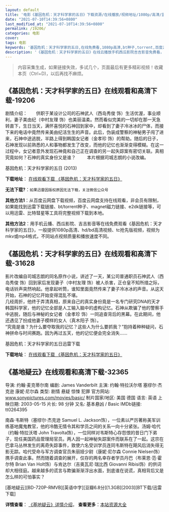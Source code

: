 ```yaml
---
layout: default
title: '电影《基因危机：天才科学家的五日》下载资源/在线播放/视频地址/1080p/高清/蓝光'
date: "2021-07-10T14:39:56+0800"
last_modified_at: "2021-07-10T14:39:56+0800"
permalink: /19206/
categories: 电影
cover:
tags: 电影
keywords: '基因危机：天才科学家的五日,在线免费看,1080p高清,bt种子,torrent,百度云盘,magnet,磁力链,迅雷下载资源'
description: '《基因危机：天才科学家的五日》在线云播放手机西瓜影院吉吉影音免费看，1080p高清bd/hd未删减完整版和tc抢先枪版，mkv/mp4格式，附带bt/torrent种子、magnet/磁力链、百度云盘、网盘资源迅雷下载链接'
---
```


>内容采集生成，如果链接失效，多试几个，页面最后有更多精彩视频！收藏本页（Ctrl+D)，以后再找不麻烦。


## 《基因危机：天才科学家的五日》在线观看和高清下载-19206

剧情介绍：　　供职于某设计公司的石神武人（西岛秀俊 饰）生活优渥，事业顺利，妻子美由纪（中村友理 饰）也美丽温柔。然而看似完美的一切却在那一天急转直下，生日当天，满怀喜悦的石神回到家中，却看到了妻子冷冰冰的尸体，而接下来的电话中竟然传来美由纪活生生的声音。此后，伪装成警察的神秘男子闯了进来，石神中途逃脱，半路上得到韩国女记者（金孝珍 饰）的帮助。随后的日子，石神发现以前熟悉的人和事物都发生了改变，而他的记忆也渐渐变得模糊。在这一过程中，女记者意外发现石神竟和自己正在调查的另一起失踪案有密切关联。真相究竟如何？石神的真实身份又是谁？  　　本片根据司城志朗的小说改编。


基因危机：天才科学家的五日 (2013)

**下载地址**： [在线观看下载 《基因危机：天才科学家的五日》](https://www.btbtdy.me/btdy/dy2487.html) 


**无法下载?**：`如果迅雷因版权原因无法下载，关注微信公众号 `

**其他方法1**：从百度云网盘下载视频，百度云网盘支持在线观看，非会员有限制，如果能找到迅雷下载链接、bt/torrent种子、magnet磁力链接、e2dk链接等，可以用迅雷、比特彗星等工具将完整视频下载到本地。

**其他方法2**：用手机云播、西瓜影院、吉吉影音等在线免费观看《基因危机：天才科学家的五日》，一般提供1080p高清、hd/bd高清视频、tc抢先版视频，视频为mkv或mp4格式，不同站点视频质量和播放速度不同。


## 《基因危机：天才科学家的五日》在线观看和高清下载-31628

影片改编自司城志朗的同名原作小说，讲述了一天，某公司普通职员石神武人（西岛秀俊 饰）回到家后发现妻子（中村友理 饰）被人杀害，正仓皇不知所措之际，电话铃声突然响起。他拿起听筒，谁知里面竟然传来了妻子冷冰冰的声音。从这天开始，石神的记忆开始变得混乱不堪。<br />几经周折，他终于弄清真相，原来自己的真实身份竟是一名专门研究DNA的天才韩国科学家，他的记忆全部是人工输入脑中的虚构记忆。石神从欺骗了他的警察手中逃脱，随后与神秘的女记者（金孝珍 饰）一同追查背后的黑幕。在此期间，他还遇见了扮成他妻子模样的女人（真木阳子 饰）。<br />“究竟是谁？为什么要夺取我的记忆？这些人为什么要抓我？&rdquo;抱持着种种疑问，石神拼命与时间赛跑。因为再过五天，他的记忆便会完全消失……


基因危机：天才科学家的五日迅雷下载

**下载地址**： [在线观看下载 《基因危机：天才科学家的五日》](https://www.993dy.com//vod-detail-id-16671.html) 


## 《基地疑云》在线观看和高清下载-32365

导演: 约翰·麦克蒂尔南 编剧: James Vanderbilt 主演: 约翰·特拉沃尔塔 塞缪尔·杰克逊 康妮·尼尔森 类型: 剧情 悬疑 惊悚 犯罪 官方网站: www.sonypictures.com/movies/basic/ 制片国家/地区: 美国 德国 语言: 英语 上映日期: 2003-05-15 片长: 98 分钟 又名: 基本悬凶 / Basic IMDb链接: tt0264395

南森·韦斯特（塞缪尔·杰克逊 Samuel L. Jackson饰），一位素以严厉著称美军训练基地魔鬼教官，他的冷酷无情令其和学员之间的关系一向十分紧张。汤姆·哈代（约翰·特拉沃塔 John Travolta饰），一位同样对韦斯特心存怨恨的昔日门下弟子，现任美国药品管理局官员。两人因一起神秘失踪案件而联系在了一起。这宗在巴拿马丛林发生的离奇失踪事件，致使六名受训学员连同韦斯特在飓风后消失得无影无踪。哈代受命与军方调查官员朱丽娅少尉（康妮·尼尔森 Connie Nielsen饰）携手调查此事。然而随着调查的展开，仅存的两名幸存者学员丹巴（布莱恩·范·霍尔特 Brian Van Holt饰）与肯达尔（吉奥瓦尼·瑞比西 Giovanni Ribisi饰）的供词却大相径庭。越来越多的谎言与欺骗渐渐浮出水面，到底谁在说谎，真相背后又是怎么样的可怕事实？


[基地疑云][BD-720P-RMVB][英语中字][豆瓣6.8分][1.3GB][2003][BT下载/迅雷下载]

**详情查看**： [《基地疑云》详情介绍](/movie/32365/)， **查看更多**：[本站资源大全](/movie/t/all/)

